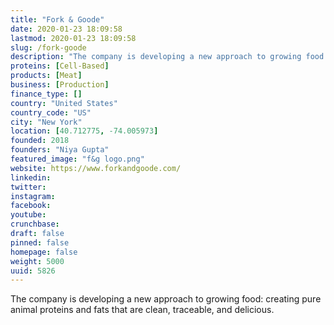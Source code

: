 ```yaml
---
title: "Fork & Goode"
date: 2020-01-23 18:09:58
lastmod: 2020-01-23 18:09:58
slug: /fork-goode
description: "The company is developing a new approach to growing food: creating pure animal proteins and fats that are clean, traceable, and delicious."
proteins: [Cell-Based]
products: [Meat]
business: [Production]
finance_type: []
country: "United States"
country_code: "US"
city: "New York"
location: [40.712775, -74.005973]
founded: 2018
founders: "Niya Gupta"
featured_image: "f&g logo.png"
website: https://www.forkandgoode.com/
linkedin: 
twitter: 
instagram: 
facebook: 
youtube: 
crunchbase: 
draft: false
pinned: false
homepage: false
weight: 5000
uuid: 5826
---
```

The company is developing a new approach to growing food: creating pure animal proteins and fats that are clean, traceable, and delicious.
